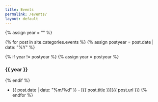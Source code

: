 ```yaml
---
title: Events
permalink: /events/
layout: default
---
```


{% assign year = "" %}

{% for post in site.categories.events %}
{% assign postyear = post.date | date: "%Y" %}

{% if year != postyear %}
{% assign year = postyear %}
### {{ year }}
{% endif %}

  * {{ post.date | date: "%m/%d" }} - [{{ post.title }}]({{ post.url }})
{% endfor %}





